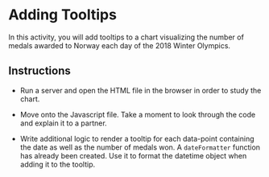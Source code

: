 # Adding Tooltips

In this activity, you will add tooltips to a chart visualizing the number of medals awarded to Norway each day of the 2018 Winter Olympics.

## Instructions

* Run a server and open the HTML file in the browser in order to study the chart.

* Move onto the Javascript file.  Take a moment to look through the code and explain it to a partner.

* Write additional logic to render a tooltip for each data-point containing the date as well as the number of medals won.  A `dateFormatter` function has already been created.  Use it to format the datetime object when adding it to the tooltip.

